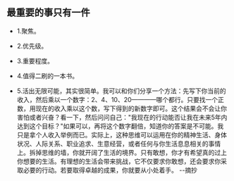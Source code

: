 ## 最重要的事只有一件

- 1.聚焦。

- 2.优先级。

- 3.重要程度。

- 4.值得二刷的一本书。

- 5.活出无限可能，其实很简单。我可以和你们分享一个方法：先写下你当前的收入，然后乘以一个数字：2、4、10、20————哪个都行。只要找一个正数，用现在的收入乘以这个数，写下得到的新数字即可。这个结果会不会让你害怕或者兴奋？看一下，然后问问自己："我现在的行动能否让我在未来5年内达到这个目标？"如果可以，再将这个数字翻倍，知道你的答案是不可能。我只是拿个人收入举例而已。实际上，这种思维可以运用在你的精神生活、身体状况、人际关系、职业追求、生意经营，或者任何与你生活息息相关的事情上。拆掉思维的墙，你就开阔了生活的境界。只有敢想，你才有希望真的过上你想要的生活。有理想的生活会带来挑战，它不仅要求你敢想，还会要求你采取必要的行动。若要取得卓越的成果，你就要从小处着手。 --摘抄
